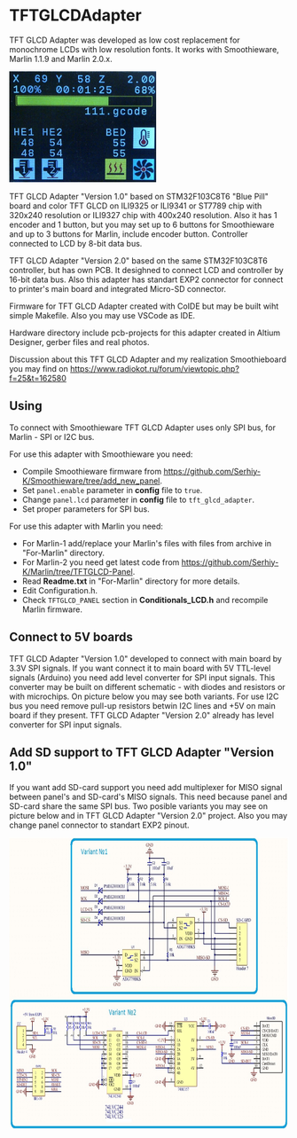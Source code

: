 # TFTGLCDAdapter
TFT GLCD Adapter was developed as low cost replacement for monochrome LCDs with low resolution fonts. It works with Smoothieware, Marlin 1.1.9 and Marlin 2.0.x.

<img src="./Hardware/Photos/Smoothie-progressbar.jpg"  width="265" height="200">

TFT GLCD Adapter "Version 1.0" based on STM32F103C8T6 "Blue Pill" board and color TFT GLCD on ILI9325 or ILI9341 or ST7789 chip with 320x240 resolution or ILI9327 chip  with 400x240 resolution. Also it has 1 encoder and 1 button, but you may set up to 6 buttons for Smoothieware and up to 3 buttons for Marlin, include encoder button. Controller connected to LCD by 8-bit data bus.

TFT GLCD Adapter "Version 2.0" based on the same STM32F103C8T6 controller, but has own PCB. It desighned to connect LCD and controller by 16-bit data bus. Also this adapter has standart EXP2 connector for connect to printer's main board and integrated Micro-SD connector.

Firmware for TFT GLCD Adapter created with CoIDE but may be built wiht simple Makefile. Also you may use VSCode as IDE.

Hardware directory include pcb-projects for this adapter created in Altium Designer, gerber files and real photos.

Discussion about this TFT GLCD Adapter and my realization Smoothieboard you may find on https://www.radiokot.ru/forum/viewtopic.php?f=25&t=162580

## Using
To connect with Smoothieware TFT GLCD Adapter uses only SPI bus, for Marlin - SPI or I2C bus.

For use this adapter with Smoothieware you need:
* Compile Smoothieware firmware from https://github.com/Serhiy-K/Smoothieware/tree/add_new_panel.
* Set `panel.enable` parameter in **config** file to `true`.
* Change `panel.lcd` parameter in **config** file to `tft_glcd_adapter`.
* Set proper parameters for SPI bus.

For use this adapter with Marlin you need:
* For Marlin-1 add/replace your Marlin's files with files from archive in "For-Marlin" directory.
* For Marlin-2 you need get latest code from https://github.com/Serhiy-K/Marlin/tree/TFTGLCD-Panel.
* Read **Readme.txt** in "For-Marlin" directory for more details.
* Edit Configuration.h.
* Check `TFTGLCD_PANEL` section in **Conditionals_LCD.h** and recompile Marlin firmware.

## Connect to 5V boards
TFT GLCD Adapter "Version 1.0" developed to connect with main board by 3.3V SPI signals. If you want connect it to main board with 5V TTL-level signals (Arduino) you need add level converter for SPI input signals. This converter may be built on different schematic - with diodes and resistors or with microchips. On picture below you may see both variants. For use I2C bus you need remove pull-up resistors betwin I2C lines and +5V on main board if they present. TFT GLCD Adapter "Version 2.0" already has level converter for SPI input signals.

## Add SD support to TFT GLCD Adapter "Version 1.0"
If you want add SD-card support you need add multiplexer for MISO signal between panel's and SD-card's MISO signals. This need because panel and SD-card share the same SPI bus. Two posible variants you may see on picture below and in TFT GLCD Adapter "Version 2.0" project. Also you may change panel connector to standart EXP2 pinout.

<img src="./Hardware/tft-glcd-add_SD.jpg" width="800" height="528">